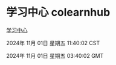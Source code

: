 # 学习中心 colearnhub
[学习中心](http://219.139.197.74:56308/colearnhub/)

2024年 11月 01日 星期五 11:40:02 CST

2024年 11月 01日 星期五 03:40:02 GMT
